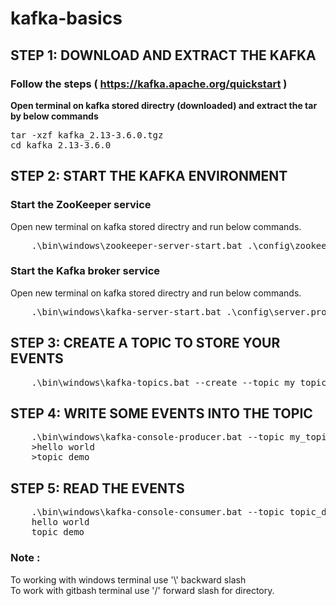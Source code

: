 # kafka-basics

## STEP 1: DOWNLOAD AND EXTRACT THE KAFKA
### Follow the steps ( https://kafka.apache.org/quickstart ) 
<b>Open terminal on kafka stored directry (downloaded) and extract the tar by below commands</b>
<pre>
tar -xzf kafka_2.13-3.6.0.tgz
cd kafka_2.13-3.6.0
</pre>
## STEP 2: START THE KAFKA ENVIRONMENT
### Start the ZooKeeper service
Open new terminal on kafka stored directry and run below commands.
<pre>
	.\bin\windows\zookeeper-server-start.bat .\config\zookeeper.properties
</pre>
### Start the Kafka broker service
Open new terminal on kafka stored directry and run below commands.
<pre>
	.\bin\windows\kafka-server-start.bat .\config\server.properties
</pre>
## STEP 3: CREATE A TOPIC TO STORE YOUR EVENTS
<pre>
	.\bin\windows\kafka-topics.bat --create --topic my_topic --bootstrap-server localhost:9092
</pre>
## STEP 4: WRITE SOME EVENTS INTO THE TOPIC
<pre>
	.\bin\windows\kafka-console-producer.bat --topic my_topic --bootstrap-server localhost:9092
	>hello world
	>topic demo
</pre>
## STEP 5:  READ THE EVENTS
<pre>
	.\bin\windows\kafka-console-consumer.bat --topic topic_demo --from-beginning --bootstrap-server localhost:9092
	hello world
	topic demo
</pre>	
	 
### Note : 
<p>To working with windows terminal use '\' backward slash <br>
 To work with gitbash terminal use '/' forward slash for directory.
 </p>
